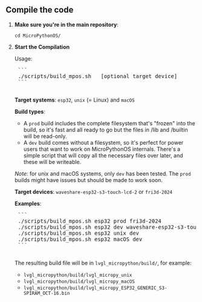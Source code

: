 ## Compile the code

1. **Make sure you're in the main repository**:

    ```
    cd MicroPythonOS/
    ```

2. **Start the Compilation**

    Usage:

    <pre>
    ```
    ./scripts/build_mpos.sh <target system> <build type (prod or dev)> [optional target device]
    ```
    </pre>

    **Target systems**: `esp32`, `unix` (= Linux) and `macOS`
    
    **Build types**:

    - A `prod` build includes the complete filesystem that's "frozen" into the build, so it's fast and all ready to go but the files in /lib and /builtin will be read-only.
    - A `dev` build comes without a filesystem, so it's perfect for power users that want to work on MicroPythonOS internals. There's a simple script that will copy all the necessary files over later, and these will be writeable.

    _Note_: for unix and macOS systems, only `dev` has been tested. The `prod` builds might have issues but should be made to work soon.

    **Target devices**: `waveshare-esp32-s3-touch-lcd-2` or `fri3d-2024`
    
    **Examples**:

    <pre>
    ```
    ./scripts/build_mpos.sh esp32 prod fri3d-2024
    ./scripts/build_mpos.sh esp32 dev waveshare-esp32-s3-touch-lcd-2
    ./scripts/build_mpos.sh esp32 unix dev
    ./scripts/build_mpos.sh esp32 macOS dev
    ```
    </pre>

    The resulting build file will be in `lvgl_micropython/build/`, for example:

    - `lvgl_micropython/build/lvgl_micropy_unix`
    - `lvgl_micropython/build/lvgl_micropy_macOS`
    - `lvgl_micropython/build/lvgl_micropy_ESP32_GENERIC_S3-SPIRAM_OCT-16.bin`

